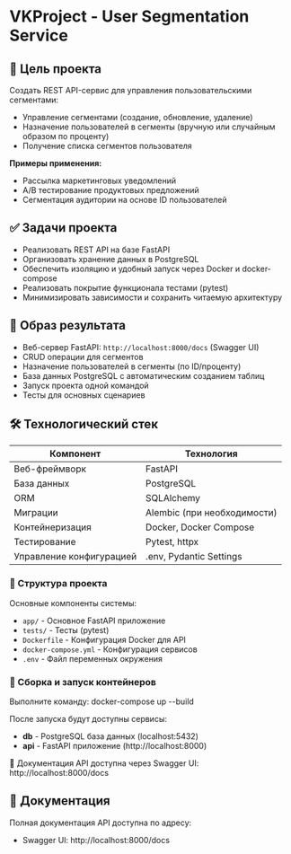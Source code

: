 # VKProject - User Segmentation Service

## 🎯 Цель проекта
Создать REST API-сервис для управления пользовательскими сегментами:
- Управление сегментами (создание, обновление, удаление)
- Назначение пользователей в сегменты (вручную или случайным образом по проценту)
- Получение списка сегментов пользователя

**Примеры применения:**
- Рассылка маркетинговых уведомлений
- A/B тестирование продуктовых предложений
- Сегментация аудитории на основе ID пользователей

## ✅ Задачи проекта
- Реализовать REST API на базе FastAPI
- Организовать хранение данных в PostgreSQL
- Обеспечить изоляцию и удобный запуск через Docker и docker-compose
- Реализовать покрытие функционала тестами (pytest)
- Минимизировать зависимости и сохранить читаемую архитектуру

## 🎨 Образ результата
- Веб-сервер FastAPI: `http://localhost:8000/docs` (Swagger UI)
- CRUD операции для сегментов
- Назначение пользователей в сегменты (по ID/проценту)
- База данных PostgreSQL с автоматическим созданием таблиц
- Запуск проекта одной командой
- Тесты для основных сценариев

## 🛠️ Технологический стек
| Компонент               | Технология                          |
|-------------------------|-------------------------------------|
| Веб-фреймворк           | FastAPI                             |
| База данных             | PostgreSQL                          |
| ORM                     | SQLAlchemy                          |
| Миграции                | Alembic (при необходимости)         |
| Контейнеризация         | Docker, Docker Compose              |
| Тестирование            | Pytest, httpx                       |
| Управление конфигурацией| .env, Pydantic Settings             |

### 📁 Структура проекта
Основные компоненты системы:
- `app/` - Основное FastAPI приложение
- `tests/` - Тесты (pytest)
- `Dockerfile` - Конфигурация Docker для API
- `docker-compose.yml` - Конфигурация сервисов
- `.env` - Файл переменных окружения

### 🧱 Сборка и запуск контейнеров
Выполните команду:
docker-compose up --build

После запуска будут доступны сервисы:
- **db** - PostgreSQL база данных (localhost:5432)
- **api** - FastAPI приложение (http://localhost:8000)


📌 Документация API доступна через Swagger UI: http://localhost:8000/docs

## 📄 Документация
Полная документация API доступна по адресу:
- Swagger UI: http://localhost:8000/docs
